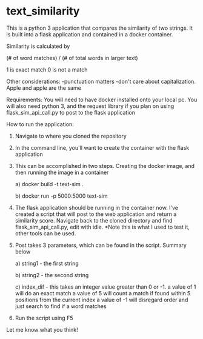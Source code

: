 # text_similarity

This is a python 3 application that compares the similarity of two strings. It is built into a flask application and contained in a docker container.

Similarity is calculated by 

(# of word matches) / (# of total words in larger text)

1 is exact match
0 is not a match

Other considerations:
-punctuation matters
-don't care about capitalization. Apple and apple are the same

Requirements: 
You will need to have docker installed onto your local pc.
You will also need python 3, and the request library if you plan on using flask_sim_api_call.py to post to the flask application

How to run the application:
1) Navigate to where you cloned the repository
2) In the command line, you'll want to create the container with the flask application
3) This can be accomplished in two steps. Creating the docker image, and then running the image in a container

	a) docker build -t text-sim .
	
	b) docker run -p 5000:5000 text-sim
	
4) The flask application should be running in the container now. I've created a script that will post to the web application and return a similarity score. Navigate back to the cloned directory and find flask_sim_api_call.py, edit with idle. *Note this is what I used to test it, other tools can be used. 
5) Post takes 3 parameters, which can be found in the script. Summary below

	a) string1 - the first string
	
	b) string2 - the second string
	
	c) index_dif - this takes an integer value greater than 0 or -1. 
    	a value of 1 will do an exact match
    	a value of 5 will count a match if found within 5 positions from the current index
    	a value of -1 will disregard order and just search to find if a word matches
	
6) Run the script using F5


Let me know what you think!
